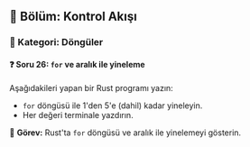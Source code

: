 ## 📘 Bölüm: Kontrol Akışı  
### 🔹 Kategori: Döngüler  
#### ❓ Soru 26: `for` ve aralık ile yineleme

Aşağıdakileri yapan bir Rust programı yazın:

- `for` döngüsü ile 1'den 5'e (dahil) kadar yineleyin.
- Her değeri terminale yazdırın.

🔧 **Görev:** Rust'ta `for` döngüsü ve aralık ile yinelemeyi gösterin.
